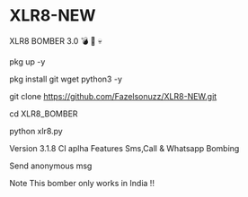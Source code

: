 # XLR8-NEW
XLR8 BOMBER 3.0 
💣 📱 💀

pkg up -y

pkg install git wget python3 -y

git clone https://github.com/Fazelsonuzz/XLR8-NEW.git

cd XLR8_BOMBER

python xlr8.py




Version
3.1.8 CI aplha
Features
Sms,Call & Whatsapp Bombing

Send anonymous msg

Note
This bomber only works in India !!
